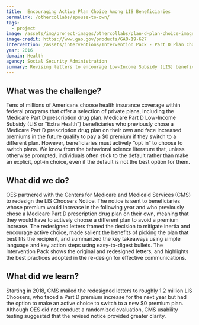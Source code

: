 ```yaml
---
title:  Encouraging Active Plan Choice Among LIS Beneficiaries
permalink: /othercollabs/spouse-to-own/
tags:
  - project 
image: /assets/img/project-images/othercollabs/plan-d-plan-choice-image.png
image-credit: https://www.gao.gov/products/GAO-19-627
intervention: /assets/interventions/Intervention Pack - Part D Plan Choice.pdf
year: 2016
domain: Health
agency: Social Security Administration
summary: Revising letters to encourage Low-Income Subsidy (LIS) beneficiaries to make an active choice between Medicare Part D prescription drug plans. 
---
```


## What was the challenge?

Tens of millions of Americans choose health insurance coverage within federal programs that offer a selection of private plans, including the Medicare Part D prescription drug plan. Medicare Part D Low-Income Subsidy (LIS or “Extra Health”) beneficiaries who previously chose a Medicare Part D prescription drug plan on their own and face increased premiums in the future qualify to pay a $0 premium if they switch to a different plan. However, beneficiaries must actively “opt in” to choose to switch plans. We know from the behavioral science literature that, unless otherwise prompted, individuals often stick to the default rather than make an explicit, opt-in choice, even if the default is not the best option for them. 

## What did we do?

OES partnered with the Centers for Medicare and Medicaid Services (CMS) to redesign the LIS Choosers Notice. The notice is sent to beneficiaries whose premium would increase in the following year and who previously chose a Medicare Part D prescription drug plan on their own, meaning that they would have to actively choose a different plan to avoid a premium increase. The redesigned letters framed the decision to mitigate inertia and encourage active choice, made salient the benefits of picking the plan that best fits the recipient, and summarized the key takeaways using simple language and key action steps using easy-to-digest bullets. The Intervention Pack shows the original and redesigned letters, and highlights the best practices adopted in the re-design for effective communications.

## What did we learn?

Starting in 2018, CMS mailed the redesigned letters to roughly 1.2 million LIS Choosers, who faced a Part D premium increase for the next year but had the option to make an active choice to switch to a new $0 premium plan. Although OES did not conduct a randomized evaluation, CMS usability testing suggested that the revised notice provided greater clarity. 
